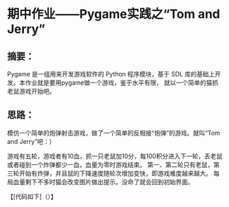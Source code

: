 # 期中作业——Pygame实践之“Tom and Jerry”

## 摘要：
   Pygame 是一组用来开发游戏软件的 Python 程序模块，基于 SDL 库的基础上开发。本作业就是要用pygame做一个游戏，鉴于水平有限，
   就以一个简单的猫抓老鼠游戏开始吧。
   
## 思路：
   模仿一个简单的炮弹射击游戏，做了一个简单的反相接“炮弹”的游戏。就叫“Tom and Jerry”吧：）
   
   游戏有五轮，游戏者有10血，抓一只老鼠加10分，每100积分进入下一轮，丢老鼠或者碰到一个炸弹都少一血，血量为零时游戏结束。
第一、第二轮只有老鼠，第三轮开始有炸弹，并且鼠的下降速度随轮次增加变快，即游戏难度越来越大。
每局血量剩下不多时猫会改变图片做出提示。没命了就会回到初始界面。

【[代码如下]（）】


